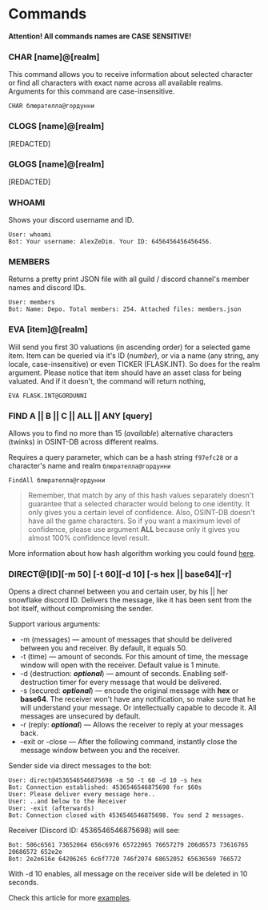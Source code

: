 # Commands

**Attention! All commands names are CASE SENSITIVE!**

### CHAR [name]@[realm]

This command allows you to receive information about selected character or find all characters with exact name across all available realms.
Arguments for this command are case-insensitive.

```text
CHAR блюрателла@гордунни
```

### CLOGS [name]@[realm]

[REDACTED]

### GLOGS [name]@[realm]

[REDACTED]

### WHOAMI

Shows your discord username and ID.

```text
User: whoami
Bot: Your username: AlexZeDim. Your ID: 6456456456456456.
```

### MEMBERS

Returns a pretty print JSON file with all guild / discord channel's member names and discord IDs.

```text
User: members
Bot: Name: Depo. Total members: 254. Attached files: members.json
```

### EVA [item]@[realm]

Will send you first 30 valuations (in ascending order) for a selected game item. Item can be queried via it's ID (_number_), or via a name (any string, any locale, case-insensitive)
or even TICKER (FLASK.INT). So does for the realm argument. Please notice that item should have an asset class for being valuated. And if it doesn't, the command will return nothing,

```text
EVA FLASK.INT@GORDUNNI
```

### FIND A || B || C || ALL || ANY [query]

Allows you to find no more than 15 (_available_) alternative characters (twinks) in OSINT-DB across different realms.

Requires a query parameter, which can be a hash string `f97efc28` or a character's name and realm `блюрателла@гордунни`

```text
FindAll блюрателла@гордунни
```

> Remember, that match by any of this hash values separately doesn't guarantee that a selected character would belong to one identity.
> It only gives you a certain level of confidence. Also, OSINT-DB doesn't have all the game characters.
> So if you want a maximum level of confidence, please use argument **ALL** because only it gives you almost 100% confidence level result.

More information about how hash algorithm working you could found [here](http://ya.ru).

### DIRECT@[ID][-m 50] [-t 60][-d 10] [-s hex || base64][-r]

Opens a direct channel between you and certain user, by his || her snowflake discord ID. Delivers the message, like it has been sent from the bot itself, without compromising the sender.

Support various arguments:

- -m (messages) — amount of messages that should be delivered between you and receiver. By default, it equals 50.
- -t (time) — amount of seconds. For this amount of time, the message window will open with the receiver. Default value is 1 minute.
- -d (destruction: **_optional_**) — amount of seconds. Enabling self-destruction timer for every message that would be delivered.
- -s (secured: **_optional_**) — encode the original message with **hex** or **base64**. The receiver won't have any notification, so make sure that he will understand your message.
  Or intellectually capable to decode it. All messages are unsecured by default.
- -r (reply: **_optional_**) — Allows the receiver to reply at your messages back.
- -exit or -close — After the following command, instantly close the message window between you and the receiver.

Sender side via direct messages to the bot:

```text
User: direct@4536546546875698 -m 50 -t 60 -d 10 -s hex
Bot: Connection established: 4536546546875698 for $60s
User: Please deliver every message here..
User: ..and below to the Receiver
User: -exit (afterwards)
Bot: Connection closed with 4536546546875698. You send 2 messages.
```

Receiver (Discord ID: 4536546546875698) will see:

```text
Bot: 506c6561 73652064 656c6976 65722065 76657279 206d6573 73616765 20686572 652e2e
Bot: 2e2e616e 64206265 6c6f7720 746f2074 68652052 65636569 766572
```

With -d 10 enables, all message on the receiver side will be deleted in 10 seconds.

Check this article for more [examples](https://ya.ru).
